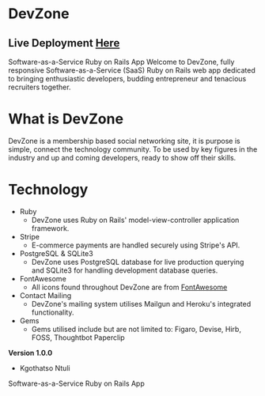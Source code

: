 # DevZone
Live Deployment [Here](https://nameless-reaches-54809.herokuapp.com/)
---
Software-as-a-Service Ruby on Rails App
Welcome to DevZone, fully responsive Software-as-a-Service (SaaS) Ruby on Rails web app dedicated to bringing enthusiastic developers, budding entrepreneur and tenacious recruiters together.

# What is DevZone

DevZone is a membership based social networking site, it is purpose is simple, connect the technology community. To be used by key figures in the industry and up and coming developers, ready to show off their skills.

# Technology

* Ruby
  * DevZone uses Ruby on Rails' model-view-controller application framework. 
* Stripe
  * E-commerce payments are handled securely using Stripe's API.
* PostgreSQL & SQLite3
  * DevZone uses PostgreSQL database for live production querying and SQLite3 for handling development database queries.
* FontAwesome
  * All icons found throughout DevZone are from [FontAwesome](https://fontawesome.com/v4.7.0/)
* Contact Mailing
  * DevZone's mailing system utilises Mailgun and Heroku's integrated functionality.
* Gems
  * Gems utilised include but are not limited to: Figaro, Devise, Hirb, FOSS, Thoughtbot Paperclip


**Version 1.0.0**
- Kgothatso Ntuli

Software-as-a-Service Ruby on Rails App
